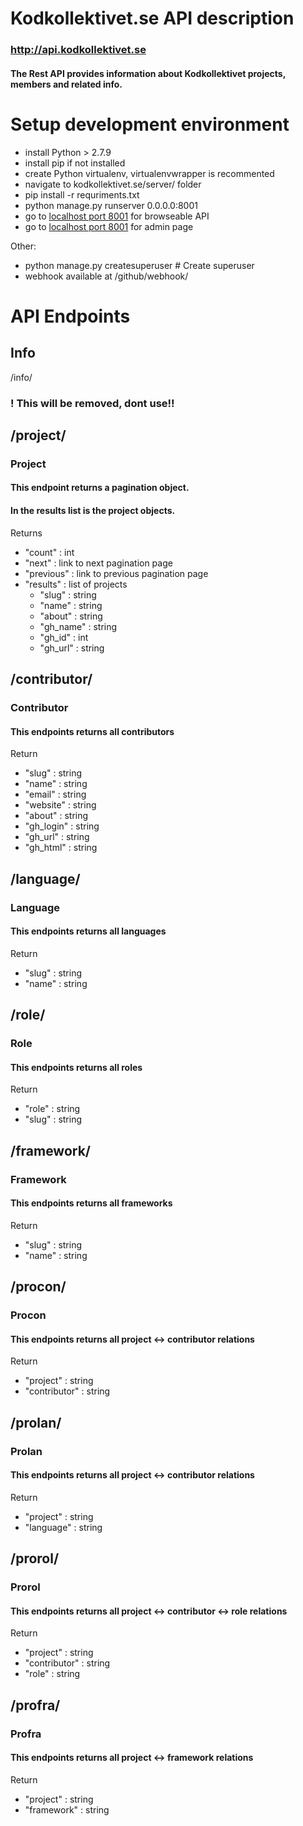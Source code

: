 
# Kodkollektivet.se API description
### http://api.kodkollektivet.se
#### The Rest API provides information about Kodkollektivet projects, members and related info.

# Setup development environment
* install Python > 2.7.9
* install pip if not installed
* create Python virtualenv, virtualenvwrapper is recommented
* navigate to kodkollektivet.se/server/ folder
* pip install -r requriments.txt
* python manage.py runserver 0.0.0.0:8001
* go to [localhost port 8001](http://127.0.0.1:8001/) for browseable API
* go to [localhost port 8001](http://127.0.0.1:8001/admin/) for admin page


Other:
* python manage.py createsuperuser  # Create superuser
* webhook available at /github/webhook/



# API Endpoints

## Info

/info/

### ! This will be removed, dont use!!


## /project/

### Project
#### This endpoint returns a pagination object.
#### In the results list is the project objects.

Returns

* "count" : int
* "next" : link to next pagination page
* "previous" : link to previous pagination page
* "results" : list of projects
  * "slug" : string
  * "name" : string
  * "about" : string
  * "gh_name" : string
  * "gh_id" : int
  * "gh_url" : string



## /contributor/

### Contributor

#### This endpoints returns all contributors

Return

* "slug" : string
* "name" : string
* "email" : string
* "website" : string
* "about" : string
* "gh_login" : string
* "gh_url" : string
* "gh_html" : string



## /language/

### Language

#### This endpoints returns all languages

Return

* "slug" : string
* "name" : string



## /role/

### Role

#### This endpoints returns all roles

Return

* "role" : string
* "slug" : string



## /framework/

### Framework

#### This endpoints returns all frameworks

Return

* "slug" : string
* "name" : string



## /procon/

### Procon

#### This endpoints returns all project <-> contributor relations

Return

* "project" : string
* "contributor" : string



## /prolan/

### Prolan

#### This endpoints returns all project <-> contributor relations

Return

* "project" : string
* "language" : string



## /prorol/

### Prorol

#### This endpoints returns all project <-> contributor <-> role relations

Return

* "project" : string
* "contributor" : string
* "role" : string


## /profra/

### Profra

#### This endpoints returns all project <-> framework relations

Return

* "project" : string
* "framework" : string

